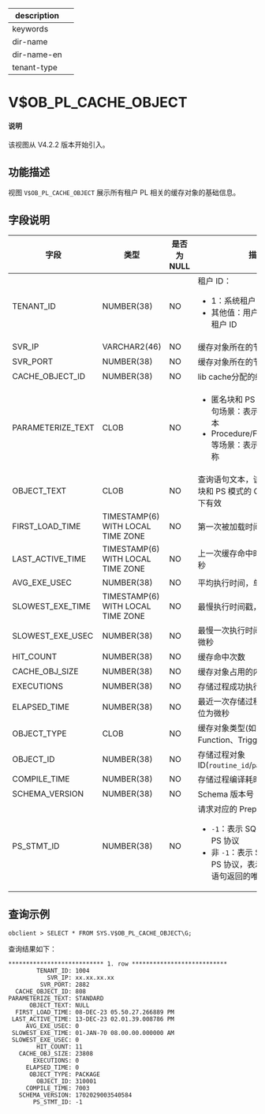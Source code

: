 |description||
|---|---|
|keywords||
|dir-name||
|dir-name-en||
|tenant-type||

# V$OB_PL_CACHE_OBJECT

<main id="notice" type='explain'>
  <h4>说明</h4>
  <p>该视图从 V4.2.2 版本开始引入。</p>
</main>

## 功能描述

视图 `V$OB_PL_CACHE_OBJECT` 展示所有租户 PL 相关的缓存对象的基础信息。

## 字段说明

| **字段** | **类型** | **是否为 NULL** | **描述** |
| ---- | ---- | ---- | ---- |
| TENANT_ID         | NUMBER(38)         | NO   |  租户 ID：<ul><li>1：系统租户 ID  </li><li>其他值：用户租户或者 Meta 租户 ID </li></ul>   |
| SVR_IP            | VARCHAR2(46)       | NO   |  缓存对象所在的节点地址   |
| SVR_PORT          | NUMBER(38)         | NO   |  缓存对象所在的节点端口   |
| CACHE_OBJECT_ID   | NUMBER(38)         | NO   |  lib cache分配的缓存对象id   |
| PARAMETERIZE_TEXT | CLOB               | NO   |  <ul><li>匿名块和 PS 模式的 CALL 语句场景：表示参数化 SQL 文本  </li><li>Procedure/Fuction/Package 等场景：表示存储过程对象名称 </li></ul>    |
| OBJECT_TEXT       | CLOB               | NO   |  查询语句文本，该字段仅在匿名块和 PS 模式的 CALL 语句场景下有效   |
| FIRST_LOAD_TIME   | TIMESTAMP(6) WITH LOCAL TIME ZONE     | NO   |  第一次被加载时间，单位为微秒  |
| LAST_ACTIVE_TIME  | TIMESTAMP(6) WITH LOCAL TIME ZONE     | NO   |  上一次缓存命中时间，单位为微秒   |
| AVG_EXE_USEC      | NUMBER(38)         | NO   |  平均执行时间，单位为微秒   |
| SLOWEST_EXE_TIME  | TIMESTAMP(6) WITH LOCAL TIME ZONE     | NO   |  最慢执行时间戳，单位为微秒   |
| SLOWEST_EXE_USEC  | NUMBER(38)         | NO   |  最慢一次执行时间耗时，单位为微秒  |
| HIT_COUNT         | NUMBER(38)         | NO   |  缓存命中次数   |
| CACHE_OBJ_SIZE    | NUMBER(38)         | NO   |  缓存对象占用的内存大小   |
| EXECUTIONS        | NUMBER(38)         | NO   |  存储过程成功执行的次数   |
| ELAPSED_TIME      | NUMBER(38)         | NO   |  最近一次存储过程执行时间，单位为微秒   |
| OBJECT_TYPE       | CLOB               | NO   |  缓存对象类型(如：Procedure、Function、Trigger 等)   |
| OBJECT_ID         | NUMBER(38)         | NO   |  存储过程对象 ID(`routine_id`/`package_id`)   |
| COMPILE_TIME      | NUMBER(38)         | NO   |  存储过程编译耗时，单位为微秒   |
| SCHEMA_VERSION    | NUMBER(38)         | NO   |  Schema 版本号   |
| PS_STMT_ID        | NUMBER(38)         | NO   |  请求对应的 Prepare ID：<ul><li>`-1`：表示 SQL 语句没有使用 PS 协议  </li><li>非 `-1`：表示 SQL 语句使用了 PS 协议，表示 PS 协议对该语句返回的唯一标志    |

## 查询示例

```shell
obclient > SELECT * FROM SYS.V$OB_PL_CACHE_OBJECT\G;
```

查询结果如下：

```shell
*************************** 1. row ***************************
        TENANT_ID: 1004
           SVR_IP: xx.xx.xx.xx
         SVR_PORT: 2882
  CACHE_OBJECT_ID: 808
PARAMETERIZE_TEXT: STANDARD
      OBJECT_TEXT: NULL
  FIRST_LOAD_TIME: 08-DEC-23 05.50.27.266889 PM
 LAST_ACTIVE_TIME: 13-DEC-23 02.01.39.008786 PM
     AVG_EXE_USEC: 0
 SLOWEST_EXE_TIME: 01-JAN-70 08.00.00.000000 AM
 SLOWEST_EXE_USEC: 0
        HIT_COUNT: 11
   CACHE_OBJ_SIZE: 23808
       EXECUTIONS: 0
     ELAPSED_TIME: 0
      OBJECT_TYPE: PACKAGE
        OBJECT_ID: 310001
     COMPILE_TIME: 7003
   SCHEMA_VERSION: 1702029003540584
       PS_STMT_ID: -1
```
